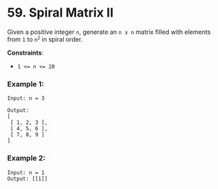 # 59. Spiral Matrix II

Given a positive integer `n`, generate an `n x n` matrix filled with elements from `1` to <code>n<sup>2</sup></code> in spiral order.

**Constraints**:

- `1 <= n <= 20`

### Example 1:
```
Input: n = 3

Output:
[
 [ 1, 2, 3 ],
 [ 4, 5, 6 ],
 [ 7, 8, 9 ]
]
```

### Example 2:
```
Input: n = 1
Output: [[1]]
```